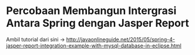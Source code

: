 # Percobaan Membangun Intergrasi Antara Spring dengan Jasper Report

Ambil tutorial dari sini -> http://javaonlineguide.net/2015/05/spring-4-jasper-report-integration-example-with-mysql-database-in-eclipse.html